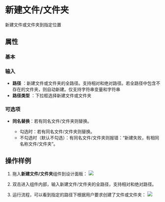# 新建文件/文件夹

新建文件或文件夹到指定位置

## 属性
### 基本

### 输入

- **路径** ：新建文件或文件夹的全路径。支持相对和绝对路径。若全路径中包含不存在的文件夹，则自动新建。仅支持字符串变量和字符串
- **路径类型** ：下拉框选择新建文件或文件夹
  
### 可选项
- **同名替换**：若有同名文件/文件夹则替换。

   - 勾选时：若有同名文件/文件夹则替换。
   - 不勾选时（默认不勾选）：有同名文件/文件夹则报错：“新建失败，有相同名称文件/文件夹”。
   
## 操作样例
1. 拖入**新建文件/文件夹**组件到设计面板：
![](https://docimages.blob.core.chinacloudapi.cn/images/Activities/newFile-1.png)

2. 双击进入组件内部，输入新建文件/文件夹的全路径，支持相对和绝对路径。

3. 运行流程，可以看到指定的路径下根据用户要求创建了文件或文件夹：
![](https://docimages.blob.core.chinacloudapi.cn/images/Activities/newFile-2.png)